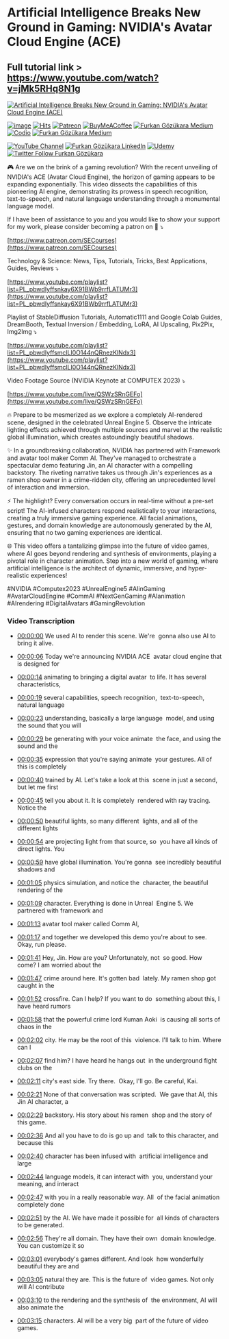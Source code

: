 # Artificial Intelligence Breaks New Ground in Gaming: NVIDIA's Avatar Cloud Engine (ACE)

## Full tutorial link > https://www.youtube.com/watch?v=jMk5RHq8N1g

[![Artificial Intelligence Breaks New Ground in Gaming: NVIDIA's Avatar Cloud Engine (ACE)](https://img.youtube.com/vi/jMk5RHq8N1g/sddefault.jpg)](https://www.youtube.com/watch?v=jMk5RHq8N1g "Artificial Intelligence Breaks New Ground in Gaming: NVIDIA's Avatar Cloud Engine (ACE)")

[![image](https://img.shields.io/discord/772774097734074388?label=Discord&logo=discord)](https://discord.com/servers/software-engineering-courses-secourses-772774097734074388) [![Hits](https://hits.sh/github.com/FurkanGozukara/Stable-Diffusion/blob/main/Tutorials/Artificial-Intelligence-Breaks-New-Ground-in-Gaming-NVIDIAs-Avatar-Cloud-Engine-ACE.md.svg?style=plastic&label=Hits%20Since%2025.08.27&labelColor=007ec6&logo=SECourses)](https://hits.sh/github.com/FurkanGozukara/Stable-Diffusion/blob/main/Tutorials/Artificial-Intelligence-Breaks-New-Ground-in-Gaming-NVIDIAs-Avatar-Cloud-Engine-ACE.md)
[![Patreon](https://img.shields.io/badge/Patreon-Support%20Me-F2EB0E?style=for-the-badge&logo=patreon)](https://www.patreon.com/c/SECourses) [![BuyMeACoffee](https://img.shields.io/badge/Buy%20Me%20a%20Coffee-ffdd00?style=for-the-badge&logo=buy-me-a-coffee&logoColor=black)](https://www.buymeacoffee.com/DrFurkan) [![Furkan Gözükara Medium](https://img.shields.io/badge/Medium-Follow%20Me-800080?style=for-the-badge&logo=medium&logoColor=white)](https://medium.com/@furkangozukara) [![Codio](https://img.shields.io/static/v1?style=for-the-badge&message=Articles&color=4574E0&logo=Codio&logoColor=FFFFFF&label=CivitAI)](https://civitai.com/user/SECourses/articles) [![Furkan Gözükara Medium](https://img.shields.io/badge/DeviantArt-Follow%20Me-990000?style=for-the-badge&logo=deviantart&logoColor=white)](https://www.deviantart.com/monstermmorpg)

[![YouTube Channel](https://img.shields.io/badge/YouTube-SECourses-C50C0C?style=for-the-badge&logo=youtube)](https://www.youtube.com/SECourses)  [![Furkan Gözükara LinkedIn](https://img.shields.io/badge/LinkedIn-Follow%20Me-0077B5?style=for-the-badge&logo=linkedin&logoColor=white)](https://www.linkedin.com/in/furkangozukara/)   [![Udemy](https://img.shields.io/static/v1?style=for-the-badge&message=Stable%20Diffusion%20Course&color=A435F0&logo=Udemy&logoColor=FFFFFF&label=Udemy)](https://www.udemy.com/course/stable-diffusion-dreambooth-lora-zero-to-hero/?referralCode=E327407C9BDF0CEA8156) [![Twitter Follow Furkan Gözükara](https://img.shields.io/badge/Twitter-Follow%20Me-1DA1F2?style=for-the-badge&logo=twitter&logoColor=white)](https://twitter.com/GozukaraFurkan)


🎮 Are we on the brink of a gaming revolution? With the recent unveiling of NVIDIA's ACE (Avatar Cloud Engine), the horizon of gaming appears to be expanding exponentially. This video dissects the capabilities of this pioneering AI engine, demonstrating its prowess in speech recognition, text-to-speech, and natural language understanding through a monumental language model.

If I have been of assistance to you and you would like to show your support for my work, please consider becoming a patron on 🥰 ⤵️

[https://www.patreon.com/SECourses](https://www.patreon.com/SECourses)

Technology & Science: News, Tips, Tutorials, Tricks, Best Applications, Guides, Reviews ⤵️

[https://www.youtube.com/playlist?list=PL_pbwdIyffsnkay6X91BWb9rrfLATUMr3](https://www.youtube.com/playlist?list=PL_pbwdIyffsnkay6X91BWb9rrfLATUMr3)

Playlist of StableDiffusion Tutorials, Automatic1111 and Google Colab Guides, DreamBooth, Textual Inversion / Embedding, LoRA, AI Upscaling, Pix2Pix, Img2Img ⤵️

[https://www.youtube.com/playlist?list=PL_pbwdIyffsmclLl0O144nQRnezKlNdx3](https://www.youtube.com/playlist?list=PL_pbwdIyffsmclLl0O144nQRnezKlNdx3)

Video Footage Source (NVIDIA Keynote at COMPUTEX 2023) ⤵️

[https://www.youtube.com/live/QSWzSRnGEFo](https://www.youtube.com/live/QSWzSRnGEFo)

🔥 Prepare to be mesmerized as we explore a completely AI-rendered scene, designed in the celebrated Unreal Engine 5. Observe the intricate lighting effects achieved through multiple sources and marvel at the realistic global illumination, which creates astoundingly beautiful shadows.

✨ In a groundbreaking collaboration, NVIDIA has partnered with Framework and avatar tool maker Comm AI. They've managed to orchestrate a spectacular demo featuring Jin, an AI character with a compelling backstory. The riveting narrative takes us through Jin's experiences as a ramen shop owner in a crime-ridden city, offering an unprecedented level of interaction and immersion.

⚡ The highlight? Every conversation occurs in real-time without a pre-set script! The AI-infused characters respond realistically to your interactions, creating a truly immersive gaming experience. All facial animations, gestures, and domain knowledge are autonomously generated by the AI, ensuring that no two gaming experiences are identical.

🌐 This video offers a tantalizing glimpse into the future of video games, where AI goes beyond rendering and synthesis of environments, playing a pivotal role in character animation. Step into a new world of gaming, where artificial intelligence is the architect of dynamic, immersive, and hyper-realistic experiences!

#NVIDIA #Computex2023 #UnrealEngine5 #AIinGaming #AvatarCloudEngine #CommAI #NextGenGaming #AIanimation #AIrendering #DigitalAvatars #GamingRevolution



### Video Transcription


- [00:00:00](https://www.youtube.com/watch?v=jMk5RHq8N1g&t=0) We used AI to render this scene. We're&nbsp; gonna also use AI to bring it alive.&nbsp;

- [00:00:06](https://www.youtube.com/watch?v=jMk5RHq8N1g&t=6) Today we're announcing NVIDIA ACE&nbsp; avatar cloud engine that is designed for&nbsp;

- [00:00:14](https://www.youtube.com/watch?v=jMk5RHq8N1g&t=14) animating to bringing a digital avatar&nbsp; to life. It has several characteristics,&nbsp;

- [00:00:19](https://www.youtube.com/watch?v=jMk5RHq8N1g&t=19) several capabilities, speech recognition,&nbsp; text-to-speech, natural language&nbsp;

- [00:00:23](https://www.youtube.com/watch?v=jMk5RHq8N1g&t=23) understanding, basically a large language&nbsp; model, and using the sound that you will&nbsp;

- [00:00:29](https://www.youtube.com/watch?v=jMk5RHq8N1g&t=29) be generating with your voice animate&nbsp; the face, and using the sound and the&nbsp;

- [00:00:35](https://www.youtube.com/watch?v=jMk5RHq8N1g&t=35) expression that you're saying animate&nbsp; your gestures. All of this is completely&nbsp;

- [00:00:40](https://www.youtube.com/watch?v=jMk5RHq8N1g&t=40) trained by AI. Let's take a look at this&nbsp; scene in just a second, but let me first&nbsp;

- [00:00:45](https://www.youtube.com/watch?v=jMk5RHq8N1g&t=45) tell you about it. It is completely&nbsp; rendered with ray tracing. Notice the&nbsp;

- [00:00:50](https://www.youtube.com/watch?v=jMk5RHq8N1g&t=50) beautiful lights, so many different&nbsp; lights, and all of the different lights&nbsp;

- [00:00:54](https://www.youtube.com/watch?v=jMk5RHq8N1g&t=54) are projecting light from that source, so&nbsp; you have all kinds of direct lights. You&nbsp;

- [00:00:59](https://www.youtube.com/watch?v=jMk5RHq8N1g&t=59) have global illumination. You're gonna&nbsp; see incredibly beautiful shadows and&nbsp;

- [00:01:05](https://www.youtube.com/watch?v=jMk5RHq8N1g&t=65) physics simulation, and notice the&nbsp; character, the beautiful rendering of the&nbsp;

- [00:01:09](https://www.youtube.com/watch?v=jMk5RHq8N1g&t=69) character. Everything is done in Unreal&nbsp; Engine 5. We partnered with framework and&nbsp;

- [00:01:13](https://www.youtube.com/watch?v=jMk5RHq8N1g&t=73) avatar tool maker called Comm AI,&nbsp;&nbsp;

- [00:01:17](https://www.youtube.com/watch?v=jMk5RHq8N1g&t=77) and together we developed this demo you're about to see. Okay, run please.&nbsp;

- [00:01:41](https://www.youtube.com/watch?v=jMk5RHq8N1g&t=101) Hey, Jin. How are you? Unfortunately, not&nbsp; so good. How come? I am worried about the&nbsp;

- [00:01:47](https://www.youtube.com/watch?v=jMk5RHq8N1g&t=107) crime around here. It's gotten bad&nbsp; lately. My ramen shop got caught in the&nbsp;

- [00:01:52](https://www.youtube.com/watch?v=jMk5RHq8N1g&t=112) crossfire. Can I help? If you want to do&nbsp; something about this, I have heard rumors&nbsp;

- [00:01:58](https://www.youtube.com/watch?v=jMk5RHq8N1g&t=118) that the powerful crime lord Kuman Aoki&nbsp; is causing all sorts of chaos in the&nbsp;

- [00:02:02](https://www.youtube.com/watch?v=jMk5RHq8N1g&t=122) city. He may be the root of this&nbsp; violence. I'll talk to him. Where can I&nbsp;

- [00:02:07](https://www.youtube.com/watch?v=jMk5RHq8N1g&t=127) find him? I have heard he hangs out&nbsp; in the underground fight clubs on the&nbsp;

- [00:02:11](https://www.youtube.com/watch?v=jMk5RHq8N1g&t=131) city's east side. Try there.&nbsp; Okay, I'll go. Be careful, Kai.&nbsp;

- [00:02:21](https://www.youtube.com/watch?v=jMk5RHq8N1g&t=141) None of that conversation was scripted.&nbsp; We gave that AI, this Jin AI character, a&nbsp;

- [00:02:29](https://www.youtube.com/watch?v=jMk5RHq8N1g&t=149) backstory. His story about his ramen&nbsp; shop and the story of this game.&nbsp;

- [00:02:36](https://www.youtube.com/watch?v=jMk5RHq8N1g&t=156) And all you have to do is go up and&nbsp; talk to this character, and because this&nbsp;

- [00:02:40](https://www.youtube.com/watch?v=jMk5RHq8N1g&t=160) character has been infused with&nbsp; artificial intelligence and large&nbsp;

- [00:02:44](https://www.youtube.com/watch?v=jMk5RHq8N1g&t=164) language models, it can interact with&nbsp; you, understand your meaning, and interact&nbsp;

- [00:02:47](https://www.youtube.com/watch?v=jMk5RHq8N1g&t=167) with you in a really reasonable way. All&nbsp; of the facial animation completely done&nbsp;

- [00:02:51](https://www.youtube.com/watch?v=jMk5RHq8N1g&t=171) by the AI. We have made it possible for&nbsp; all kinds of characters to be generated.&nbsp;

- [00:02:56](https://www.youtube.com/watch?v=jMk5RHq8N1g&t=176) They're all domain. They have their own&nbsp; domain knowledge. You can customize it so&nbsp;

- [00:03:01](https://www.youtube.com/watch?v=jMk5RHq8N1g&t=181) everybody's games different. And look&nbsp; how wonderfully beautiful they are and&nbsp;

- [00:03:05](https://www.youtube.com/watch?v=jMk5RHq8N1g&t=185) natural they are. This is the future of&nbsp; video games. Not only will AI contribute&nbsp;

- [00:03:10](https://www.youtube.com/watch?v=jMk5RHq8N1g&t=190) to the rendering and the synthesis of&nbsp; the environment, AI will also animate the&nbsp;

- [00:03:15](https://www.youtube.com/watch?v=jMk5RHq8N1g&t=195) characters. AI will be a very big&nbsp; part of the future of video games.

